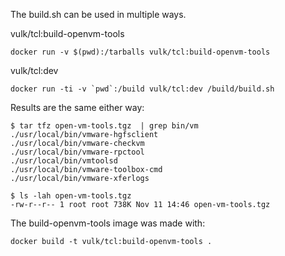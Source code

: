 The build.sh can be used in multiple ways.


vulk/tcl:build-openvm-tools

```
docker run -v $(pwd):/tarballs vulk/tcl:build-openvm-tools
```

vulk/tcl:dev

```
docker run -ti -v `pwd`:/build vulk/tcl:dev /build/build.sh
```


Results are the same either way:

```
$ tar tfz open-vm-tools.tgz  | grep bin/vm
./usr/local/bin/vmware-hgfsclient
./usr/local/bin/vmware-checkvm
./usr/local/bin/vmware-rpctool
./usr/local/bin/vmtoolsd
./usr/local/bin/vmware-toolbox-cmd
./usr/local/bin/vmware-xferlogs

$ ls -lah open-vm-tools.tgz 
-rw-r--r-- 1 root root 738K Nov 11 14:46 open-vm-tools.tgz
```


The build-openvm-tools image was made with:

```
docker build -t vulk/tcl:build-openvm-tools .
````

